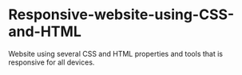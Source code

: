 # Responsive-website-using-CSS-and-HTML
Website using several CSS and HTML properties and tools that is responsive for all devices.
